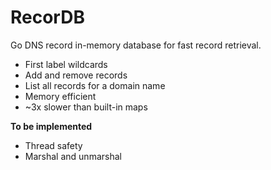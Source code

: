 # RecorDB

Go DNS record in-memory database for fast record retrieval.

- First label wildcards
- Add and remove records
- List all records for a domain name
- Memory efficient
- ~3x slower than built-in maps

**To be implemented**

- Thread safety
- Marshal and unmarshal